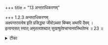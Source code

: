 +++
title = "13 अन्तराधिकरणम्"

+++
1.2.3 अन्तराधिकरणम्  
अक्ष्यन्तरस्त्वेष इति प्रसिद्ध्या जीवोऽथवा बिम्बम् अथापि दैवम् ।  
इत्यप्यसत् स्यात् अमृतत्वशब्दात् सुखश्रुतेश्चाप्यनवस्थितेश्च ॥ 23 ॥

<details><summary>टीका</summary>

1.2.3 अन्तराधिकरणम् The view that this person that is inside the eye is either the soul or the reflection of a person in the eye or the deity that presides over the function of the eye1 is wrong. It is because this person is referred to as immortal; the subejct - maoter of the section2 where this text is found is Brahman characterized by bliss; and the soul, etc., do not exist in the eye3. Notes : 1. The import of the passage - 'This person that is seen inside the eye is the self' य एषोऽक्षिणि पुरुषो दृश्यते, एष आत्मेति होवाच । This is immortal and fearless (छान्द्. IV.xv.1) is discussed herein. As the person is referred to as 'this', there arises the doubt whether the person is the soul or the reflection of a person in the eye or the presiding deity of the eye. 2. छान्द् Up., IV.x.5. 3. The soul exists in the heart, the reflection of a person in the eye do not exist always, and the presiding deity rests in the rays of the eyes.
</details>

